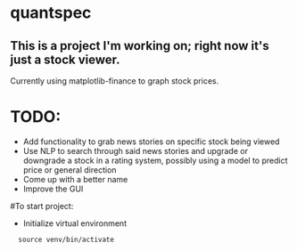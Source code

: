 # quantspec
## This is a project I'm working on; right now it's just a stock viewer. 
Currently using matplotlib-finance to graph stock prices. 

# TODO:
- Add functionality to grab news stories on specific stock being viewed
- Use NLP to search through said news stories and upgrade or downgrade a stock in a rating system, possibly using a model to predict price or general direction
- Come up with a better name
- Improve the GUI


#To start project:
- Initialize virtual environment
```
  source venv/bin/activate


